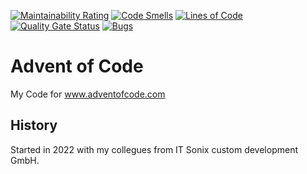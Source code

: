 [![Maintainability Rating](https://sonarcloud.io/api/project_badges/measure?project=ronnypolley_adventofcode&metric=sqale_rating)](https://sonarcloud.io/summary/new_code?id=ronnypolley_adventofcode)
[![Code Smells](https://sonarcloud.io/api/project_badges/measure?project=ronnypolley_adventofcode&metric=code_smells)](https://sonarcloud.io/summary/new_code?id=ronnypolley_adventofcode)
[![Lines of Code](https://sonarcloud.io/api/project_badges/measure?project=ronnypolley_adventofcode&metric=ncloc)](https://sonarcloud.io/summary/new_code?id=ronnypolley_adventofcode)
[![Quality Gate Status](https://sonarcloud.io/api/project_badges/measure?project=ronnypolley_adventofcode&metric=alert_status)](https://sonarcloud.io/summary/new_code?id=ronnypolley_adventofcode)
[![Bugs](https://sonarcloud.io/api/project_badges/measure?project=ronnypolley_adventofcode&metric=bugs)](https://sonarcloud.io/summary/new_code?id=ronnypolley_adventofcode)

# Advent of Code
My Code for www.adventofcode.com

## History
Started in 2022 with my collegues from IT Sonix custom development GmbH.
